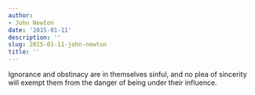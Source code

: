 ```yaml
---
author:
- John Newton
date: '2015-01-11'
description: ''
slug: 2015-01-11-john-newton
title: ''
---
```

Ignorance and obstinacy are in themselves sinful, and no plea of sincerity will exempt them from the danger of being under their influence.



